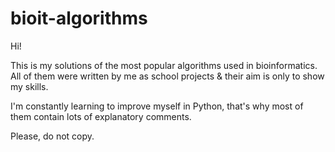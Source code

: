 # bioit-algorithms

Hi!

This is my solutions of the most popular algorithms used in bioinformatics.
All of them were written by me as school projects & their aim is only to show my skills.

I'm constantly learning to improve myself in Python, that's why most of them contain lots of explanatory comments.

Please, do not copy.
